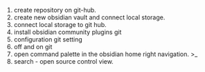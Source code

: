 1. create repository on git-hub.
2. create new obsidian vault and connect local storage.
3. connect local storage to git hub.
4. install obsidian community plugins git
5. configuration git setting 
6. off and on git
7. open command palette in the obsidian home right navigation.  >_
8. search - open source control view.